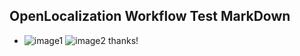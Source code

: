 ## OpenLocalization Workflow Test MarkDown
* ![image1](.\f5a6b4cd-5e12-49ca-9f08-705af028aa02.png)   ![image2](.\8cc576fe-511d-485a-8923-eda5df93e172.png) 
thanks!